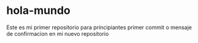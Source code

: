 # hola-mundo
Este es mi primer repositorio para principiantes
primer commit o mensaje de confirmacion en mi nuevo repositorio
